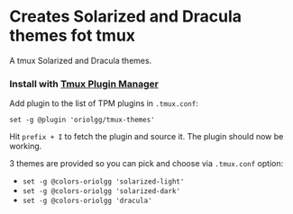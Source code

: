 # Creates Solarized and Dracula themes fot tmux

A tmux Solarized and Dracula themes.

### Install with [Tmux Plugin Manager](https://github.com/tmux-plugins/tpm)

Add plugin to the list of TPM plugins in `.tmux.conf`:

    set -g @plugin 'oriolgg/tmux-themes'

Hit `prefix + I` to fetch the plugin and source it. The plugin should now be working.

3 themes are provided so you can pick and choose via `.tmux.conf` option:

- `set -g @colors-oriolgg 'solarized-light'`
- `set -g @colors-oriolgg 'solarized-dark'`
- `set -g @colors-oriolgg 'dracula'`
